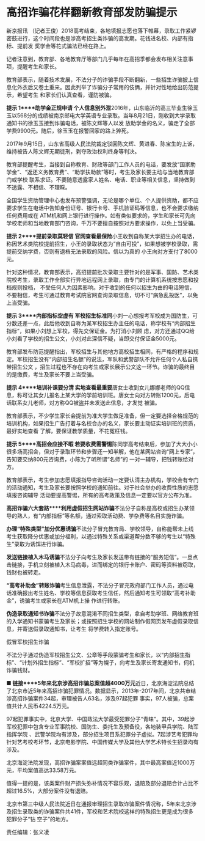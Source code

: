 # 高招诈骗花样翻新教育部发防骗提示

新京报讯 （记者王俊）2018高考结束，各地填报志愿也落下帷幕，录取工作紧锣密鼓进行，这个时间段也是涉高考招生类诈骗的高发期。花钱进名校、内部有指标、提前发
奖学金等花式骗法已经在路上。

记者注意到，教育部、各地教育厅等部门几乎每年在高招季都会发布相关注意事项，提醒考生和家长。

教育部表示，随着技术发展，不法分子的诈骗手段不断翻新，一些招生诈骗披上信息化外衣后又卷土重来。因此列举了诈骗分子常用的伎俩，并针对性地给出防范提示，希望考生
和家长们认真查看，谨防被骗。

**提示 1****助学金正规申请 个人信息别外泄**2016年，山东临沂的高三毕业生徐玉玉以568分的成绩被南京邮电大学英语专业录取。当年8月21日，刚收到大学录取通知书的徐玉玉接到诈骗电话，被陈文辉等人以发
放助学金的名义，骗走了全部学费9900元。随后，徐玉玉在报警回家的路上猝死。

2017年9月15日，山东省高级人民法院裁定驳回陈文辉、黄进春、陈宝生的上诉，维持被告人陈文辉无期徒刑，剥夺政治权利终身等判决。

教育部提醒考生，当接到自称教育、财政等部门工作人员的电话，要发放“国家助学金”、“返还义务教育费”、“助学扶助款”等时，考生及家长要主动与当地教育部门或学校
联系求证。不要随意透露家人姓名、电话、职业等相关信息，坚持做到不透露、不相信、不理睬。

全国学生资助管理中心也发布预警强调，无论是哪个单位、个人提供资助，都不应要求学生在电话中告知身份证号、银行卡号、手机验证码等信息，也不会要求缴纳任何费用或在
ATM机和网上银行进行操作。如有类似要求的，学生和家长可先向学校老师和当地教育部门咨询，千万不要擅自按照对方要求操作，以免上当受骗。

**提示 2****提前录取莫轻信 官网查看最保险**小王收到自称某大学招生办的电话，称因艺术类院校提前招生，小王的录取状态为“自由可投”，如果想被学校录取，需提前交纳学费，否则有退档无法录取的风险。信以为真的
小王向对方支付了8000元。

针对这种情况，教育部表示，高招提前批次录取主要针对的是军事、国防、艺术类院校考生，录取工作全部实行异地远程网上录取，由专门的计算机系统按志愿和投档规则投档，
不受任何人为因素影响。对于收到的任何以招生为由的电话短信，不要相信，考生可通过教育考试院官网查询录取信息，切不可“病急乱投医”，以免上当受骗。

**提示 3****内部指标空虚有 军校招生标准同**小刘一心想报考军校成为国防生，可分数还差一点，此后他收到自称为某军校招生办主任的电话，称学校有“内部招生指标”，如果小刘想上军校，得先交保证金。为打消小刘顾
虑，对方还通过QQ给小刘看了学校的招生公文，小刘对此深信不疑，当即交付保证金5000元。

教育部发布防范提醒指出，军校招生与其他地方高校招生相同，有严格的程序和规定。军校招生没有“内部招生名额”的说法，军队和武警部队不允许任何个人私自携带招生公文
，招生过程也不存在向考生或家长展示公文这一环节。诈骗的最终目的是缴费，考生及家长不要上当受骗。

**提示 4****培训补课要分清 实地查看最重要**唐女士收到女儿娜娜老师的QQ信息，称可让其女儿报名上某大学的学前培训班。唐女士向对方转账1200元，后电话联系女儿老师，对方称QQ被盗并未发送此信息，才发觉
被骗。

教育部表示，不少学生家长会提前为准大学生做足准备，但一定要选择合格规范的培训机构，如果招生广告打着与名校合办的名义，家长要主动证实培训班的资质，最好实地查看
了解，要保证教学质量，不花冤枉钱。

**提示 5****高招会应接不暇 若要收费需警惕**陈同学高考结束后，参加了大大小小很多场高招会，但对于录取环节和步骤还一知半解，他在某网站咨询“网上专家”，告知要交纳800元咨询费，小陈为了听所谓“名师”的
一对一辅导，把钱转账给对方。

教育部表示，考生参加志愿填报指导咨询活动一定要认清主办机构，学校会有专门的活动通知，考生及家长要按照学校的通知前往。对于社会举办的收费性质的志愿填报咨询辅导
活动要提高警惕，所有的高考政策及信息一定要以官方公布为准。

**高招诈骗六大套路****利用虚假招生网站诈骗**不法分子自称是高校或招生办某领导的熟人，有“内部指标”等名额，通过索取活动费、学杂费等名目实施诈骗。

**办理“特殊类型”加分优惠诱骗**不法分子冒充教育局、学校领导，自称能帮未上线考生获取降分优惠或加分福利，以通过特殊关系或渠道帮分数不够的考生以“特殊生”录取为诱饵进行诈骗。

**发送链接植入木马诱骗**不法分子向考生及家长发送带有链接的“服务短信”。一旦点击链接，手机立刻被植入木马病毒，进而绑定的银行卡账户、密码等资料被窃取，钱财也被转走。

**“高考补助金”转账诈骗**考生信息泄露，不法分子冒充政府部门工作人员，通过电话准确报出考生姓名、学校等信息获取考生信任，然后通知考生可领取“高考补助金”，诱骗考生或家长在ATM机上操
作进行转账。

**伪造录取通知书诈骗**不法分子故意混淆不同招生类型，拿自考助学班、网络教育班的入学通知书蒙骗考生及家长；或按照招生学校的网站制作假网页发布虚假录取信息，并寄送假录取通知书，让考生
将学费转入指定账号。

假冒军校招生诈骗

不法分子通过伪造军校招生公文、公章等手段蒙骗考生和家长，以“内部招生指标”、“计划外招生指标”、“军校扩招”等为幌子，向考生及家长寄发通知书，伺机诈骗钱财。

**■ 链接****5年来北京涉高招诈骗总案值超4000万元**近日，北京海淀法院总结了北京市近5年来高招诈骗犯罪情况。数据显示，2013年-2017年间，北京共审结涉高招诈骗案件34起，审理被告人63名，涉及97起犯罪
事实，97人被骗，总案值共计人民币4224.5万元。

97起犯罪事实中，北京大学、中国政法大学最受犯罪分子“青睐”。其中，39起涉军校犯罪中包含专业军事院校、国防生、委托生及预备役，各地装甲兵学院、陆军指挥学院
、武警学院均有涉及，部分招生项目系犯罪分子虚拟。7起涉艺考犯罪均针对艺考校考环节，北京电影学院、中国传媒大学及其他大学艺术特长生招录均有涉及。

北京海淀法院发现，高招诈骗案案值远超同类诈骗案件，其中最高案值近1000万元，平均案值高达33.58万元。

值得一提的是，该类案件财产损失弥补情况不容乐观，退赔及部分退赔合计占比不超过16.5%，大部分案件没有退赔。

北京市第三中级人民法院近日在通报审理招生录取诈骗案件情况称，5年来北京涉及招生录取类的诈骗案件共41件，军校和艺术院校这样的特殊招生更是成为很多犯罪分子“钻
空子”的地方。

责任编辑：张义凌

